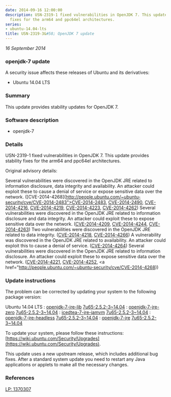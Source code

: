 ```yaml
---
date: 2014-09-16 12:00:00
description: USN-2319-1 fixed vulnerabilities in OpenJDK 7. This update provides stability
  fixes for the arm64 and ppc64el architectures.
series:
- ubuntu-14.04-lts
title: USN-2319-3&#58; OpenJDK 7 update
---
```


*16 September 2014*

### openjdk-7 update

A security issue affects these releases of Ubuntu and its derivatives:

* Ubuntu 14.04 LTS

### Summary

This update provides stability updates for OpenJDK 7. 

### Software description

* openjdk-7 

### Details

USN-2319-1 fixed vulnerabilities in OpenJDK 7. This update provides stability fixes for the arm64 and ppc64el architectures.

Original advisory details:

 Several vulnerabilities were discovered in the OpenJDK JRE related to information disclosure, data integrity and availability. An attacker could exploit these to cause a denial of service or expose sensitive data over the network. ([CVE-2014-4268](http://people.ubuntu.com/~ubuntu-security/cve/CVE-2014-2483">CVE-2014-2483</a>, <a href="http://people.ubuntu.com/~ubuntu-security/cve/CVE-2014-2490">CVE-2014-2490</a>, <a href="http://people.ubuntu.com/~ubuntu-security/cve/CVE-2014-4216">CVE-2014-4216</a>, <a href="http://people.ubuntu.com/~ubuntu-security/cve/CVE-2014-4219">CVE-2014-4219</a>, <a href="http://people.ubuntu.com/~ubuntu-security/cve/CVE-2014-4223">CVE-2014-4223</a>, <a href="http://people.ubuntu.com/~ubuntu-security/cve/CVE-2014-4262">CVE-2014-4262</a>) Several vulnerabilities were discovered in the OpenJDK JRE related to information disclosure and data integrity. An attacker could exploit these to expose sensitive data over the network. (<a href="http://people.ubuntu.com/~ubuntu-security/cve/CVE-2014-4209">CVE-2014-4209</a>, <a href="http://people.ubuntu.com/~ubuntu-security/cve/CVE-2014-4244">CVE-2014-4244</a>, <a href="http://people.ubuntu.com/~ubuntu-security/cve/CVE-2014-4263">CVE-2014-4263</a>) Two vulnerabilities were discovered in the OpenJDK JRE related to data integrity. (<a href="http://people.ubuntu.com/~ubuntu-security/cve/CVE-2014-4218">CVE-2014-4218</a>, <a href="http://people.ubuntu.com/~ubuntu-security/cve/CVE-2014-4266">CVE-2014-4266</a>) A vulnerability was discovered in the OpenJDK JRE related to availability. An attacker could exploit this to cause a denial of service. (<a href="http://people.ubuntu.com/~ubuntu-security/cve/CVE-2014-4264">CVE-2014-4264</a>) Several vulnerabilities were discovered in the OpenJDK JRE related to information disclosure. An attacker could exploit these to expose sensitive data over the network. (<a href="http://people.ubuntu.com/~ubuntu-security/cve/CVE-2014-4221">CVE-2014-4221</a>, <a href="http://people.ubuntu.com/~ubuntu-security/cve/CVE-2014-4252">CVE-2014-4252</a>, <a href="http://people.ubuntu.com/~ubuntu-security/cve/CVE-2014-4268)) 

### Update instructions

The problem can be corrected by updating your system to the following package version:

Ubuntu 14.04 LTS
 : [openjdk-7-jre-lib](https://launchpad.net/ubuntu/+source/openjdk-7) <span> [7u65-2.5.2-3~14.04](https://launchpad.net/ubuntu/+source/openjdk-7/7u65-2.5.2-3~14.04) </span> 
 : [openjdk-7-jre-zero](https://launchpad.net/ubuntu/+source/openjdk-7) <span> [7u65-2.5.2-3~14.04](https://launchpad.net/ubuntu/+source/openjdk-7/7u65-2.5.2-3~14.04) </span> 
 : [icedtea-7-jre-jamvm](https://launchpad.net/ubuntu/+source/openjdk-7) <span> [7u65-2.5.2-3~14.04](https://launchpad.net/ubuntu/+source/openjdk-7/7u65-2.5.2-3~14.04) </span> 
 : [openjdk-7-jre-headless](https://launchpad.net/ubuntu/+source/openjdk-7) <span> [7u65-2.5.2-3~14.04](https://launchpad.net/ubuntu/+source/openjdk-7/7u65-2.5.2-3~14.04) </span> 
 : [openjdk-7-jre](https://launchpad.net/ubuntu/+source/openjdk-7) <span> [7u65-2.5.2-3~14.04](https://launchpad.net/ubuntu/+source/openjdk-7/7u65-2.5.2-3~14.04) </span> 

To update your system, please follow these instructions: [https://wiki.ubuntu.com/Security/Upgrades](https://wiki.ubuntu.com/Security/Upgrades).

This update uses a new upstream release, which includes additional bug fixes. After a standard system update you need to restart any Java applications or applets to make all the necessary changes. 

### References

 
 [LP: 1370307](https://launchpad.net/bugs/1370307)